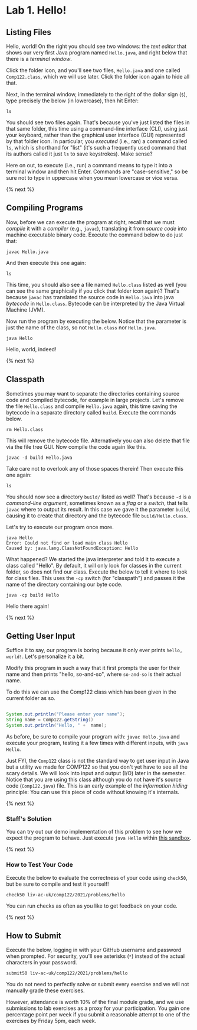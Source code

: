 # Lab 1. Hello!

## Listing Files

Hello, world! On the right you should see two windows: the *text editor* that shows our very first Java program named `Hello.java`, and right below that there is a *terminal window*.

Click the folder icon, and you'll see two files, `Hello.java` and one called `Comp122.class`, which we will use later. Click the folder icon again to hide all that.


Next, in the terminal window, immediately to the right of the dollar sign (`$`), type precisely the below (in lowercase), then hit Enter:

```
ls
```

You should see two files again. That's because you've just listed the files in that same folder, this time using a command-line interface (CLI), using just your keyboard, rather than the graphical user interface (GUI) represented by that folder icon. In particular, you *executed* (i.e., ran) a command called `ls`, which is shorthand for "list" (it's such a frequently used command that its authors called it just `ls` to save keystrokes). Make sense?

Here on out, to execute (i.e., run) a command means to type it into a terminal window and then hit Enter. Commands are "case-sensitive," so be sure not to type in uppercase when you mean lowercase or vice versa.

{% next %}

## Compiling Programs

Now, before we can execute the program at right, recall that we must *compile* it with a *compiler* (e.g., `javac`), translating it from *source code* into machine executable binary code.
Execute the command below to do just that:

```
javac Hello.java
```

And then execute this one again:

```
ls
```

This time, you should also see a file named `Hello.class` listed as well (you can see the same graphically if you click that folder icon again)? That's because `javac` has translated the source code in `Hello.java` into java *bytecode* in `Hello.class`.
Bytecode can be interpreted by the Java Virtual Machine (JVM).

Now run the program by executing the below. Notice that the parameter is just the name of the class, so not `Hello.class` nor `Hello.java`.

```
java Hello
```

Hello, world, indeed!

{% next %}


## Classpath

Sometimes you may want to separate the directories containing source code and compiled bytecode, for example in large projects.
Let's remove the file `Hello.class` and compile `Hello.java` again, this time saving the bytecode in a separate directory called `build`.
Execute the commands below.

```
rm Hello.class
```

This will remove the bytecode file. Alternatively you can also delete that file via the file tree GUI.
Now compile the code again like this.


```
javac -d build Hello.java
```

Take care not to overlook any of those spaces therein! Then execute this one again:

```
ls
```

You should now see a directory `build/` listed as well? That's because `-d` is a *command-line argument*, sometimes known as a *flag* or a *switch*, that tells `javac` where to output its result. In this case we gave it the parameter `build`, causing it to create that directory and the bytecode file `build/Hello.class`.

Let's try to execute our program once more.

```
java Hello
Error: Could not find or load main class Hello
Caused by: java.lang.ClassNotFoundException: Hello
```

What happened? We started the java interpreter and told it to execute a class called "Hello".
By default, it will only look for classes in the current folder, so does not find our class.
Execute the below to tell it where to look for class files.
This uses the `-cp` switch (for "classpath") and passes it the name of the directory containing our byte code.

```
java -cp build Hello
```

Hello there again!

{% next %}


## Getting User Input

Suffice it to say, our program is boring because it only ever prints `hello, world!`. Let's personalize it a bit.

Modify this program in such a way that it first prompts the user for their name and then prints "hello, so-and-so", where `so-and-so` is their actual name.

To do this we can use the Comp122 class which has been given in the current folder as so.

```java

System.out.println("Please enter your name");
String name = Comp122.getString()
System.out.println("Hello, " +  name);
```

As before, be sure to compile your program with:
`javac Hello.java`
and execute your program, testing it a few times with different inputs, with `java Hello`.

Just FYI, the `Comp122` class is not the standard way to get user input in Java but a utility we made for COMP122 so that you don't yet have to see all the scary details.
We will look into input and output (I/O) later in the semester.
Notice that you are using this class although you do not have it's source code (`Comp122.java`) file.
This is an early example of the *information hiding* principle: You can use this piece of code without knowing it's internals.

{% next %}

### Staff's Solution

You can try out our demo implementation of this problem to see how we expect the program to behave.
Just execute `java Hello` within
[this sandbox](https://bit.ly/3jYk0RQ).

{% next %}

### How to Test Your Code

Execute the below to evaluate the correctness of your code using `check50`, but be sure to compile and test it yourself!

```
check50 liv-ac-uk/comp122/2021/problems/hello
```

You can run checks as often as you like to get feedback on your code.

{% next %}

## How to Submit

Execute the below, logging in with your GitHub username and password when prompted. For security, you'll see asterisks (`*`) instead of the actual characters in your password.

```
submit50 liv-ac-uk/comp122/2021/problems/hello
```

You do not need to perfectly solve or submit every exercise and we will not manually grade these exercises.

However, attendance is worth 10% of the final module grade,
and we use submissions to lab exercises as a proxy for your participation.
You gain one percentage point per week if you submit a reasonable attempt to one of the exercises by Friday 5pm, each week. 

